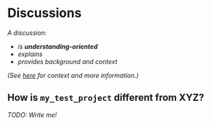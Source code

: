 # Discussions

_A discussion:_

- _is **understanding-oriented**_
- _explains_
- _provides background and context_

_(See [here](https://www.divio.com/blog/documentation/) for context and more information.)_


## How is `my_test_project` different from XYZ?

_TODO: Write me!_
